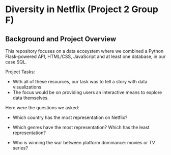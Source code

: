 # Diversity in Netflix (Project 2 Group F)

## Background and Project Overview
This repository focuses on a data ecosystem where we combined a Python Flask-powered API, HTML/CSS, JavaScript and at least one database, in our case SQL.

Project Tasks: 
* With all of these resources, our task was to tell a story with data visualizations.
* The focus would be on providing users an interactive means to explore data themselves.


Here were the questions we asked:
* Which country has the most representation on Netflix?

* Which genres have the most representation? Which has the least representation?

* Who is winning the war between platform dominance: movies or TV series?

